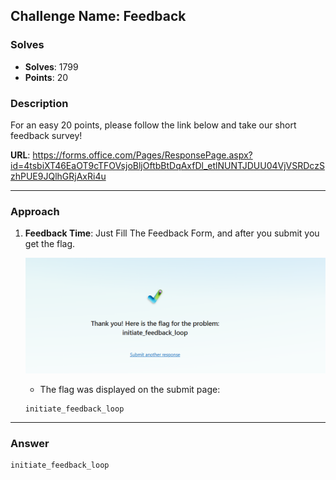 ## **Challenge Name: Feedback**
### **Solves**
- **Solves**: 1799
- **Points**: 20 

### **Description**  
For an easy 20 points, please follow the link below and take our short feedback survey!

**URL**: https://forms.office.com/Pages/ResponsePage.aspx?id=4tsbiXT46EaOT9cTFOVsjoBljOftbBtDqAxfDl_etlNUNTJDUU04VjVSRDczSzhPUE9JQlhGRjAxRi4u

---

### **Approach**

1.  **Feedback Time**:
    Just Fill The Feedback Form, and after you submit you get the flag.

    ![image](Resources/image.png)

    - The flag was displayed on the submit page:
     ```plaintext
     initiate_feedback_loop
     ```

---

### **Answer**
```
initiate_feedback_loop
```